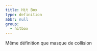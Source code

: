 ```yaml
---
title: Hit Box
type: definition
abbr: null
group:
  - hitbox
---
```

Même définition que masque de collision
